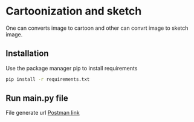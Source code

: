 # Cartoonization and sketch

One can converts image to cartoon and other can convrt image to sketch image.

## Installation

Use the package manager pip to install requirements

```bash
pip install -r requirements.txt
```

## Run main.py file
File generate url [Postman link](http://127.0.0.1:5000/Cartoon_maker)
